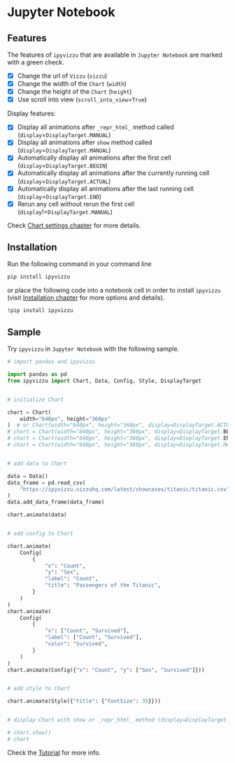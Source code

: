 # Jupyter Notebook

## Features

The features of `ipyvizzu` that are available in `Jupyter Notebook` are marked
with a green check.

- [x]  Change the url of `Vizzu` (`vizzu`)
- [x]  Change the width of the `Chart` (`width`)
- [x]  Change the height of the `Chart` (`height`)
- [x]  Use scroll into view (`scroll_into_view`=`True`)

Display features:

- [x]  Display all animations after `_repr_html_` method called
  (`display`=`DisplayTarget.MANUAL`)
- [x]  Display all animations after `show` method called
  (`display`=`DisplayTarget.MANUAL`)
- [x]  Automatically display all animations after the first cell
  (`display`=`DisplayTarget.BEGIN`)
- [x]  Automatically display all animations after the currently running cell
  (`display`=`DisplayTarget.ACTUAL`)
- [x]  Automatically display all animations after the last running cell
  (`display`=`DisplayTarget.END`)
- [x]  Rerun any cell without rerun the first cell
  (`display`!=`DisplayTarget.MANUAL`)

Check [Chart settings chapter](../../tutorial/chart_settings.md) for more
details.

## Installation

Run the following command in your command line

```sh
pip install ipyvizzu
```

or place the following code into a notebook cell in order to install `ipyvizzu`
(visit [Installation chapter](../../installation.md) for more options and
details).

```
!pip install ipyvizzu
```

## Sample

Try `ipyvizzu` in `Jupyter Notebook` with the following sample.

```python
# import pandas and ipyvizzu

import pandas as pd
from ipyvizzu import Chart, Data, Config, Style, DisplayTarget


# initialize Chart

chart = Chart(
    width="640px", height="360px"
)  # or Chart(width="640px", height="360px", display=DisplayTarget.ACTUAL)
# chart = Chart(width="640px", height="360px", display=DisplayTarget.BEGIN)
# chart = Chart(width="640px", height="360px", display=DisplayTarget.END)
# chart = Chart(width="640px", height="360px", display=DisplayTarget.MANUAL)


# add data to Chart

data = Data()
data_frame = pd.read_csv(
    "https://ipyvizzu.vizzuhq.com/latest/showcases/titanic/titanic.csv"
)
data.add_data_frame(data_frame)

chart.animate(data)


# add config to Chart

chart.animate(
    Config(
        {
            "x": "Count",
            "y": "Sex",
            "label": "Count",
            "title": "Passengers of the Titanic",
        }
    )
)
chart.animate(
    Config(
        {
            "x": ["Count", "Survived"],
            "label": ["Count", "Survived"],
            "color": "Survived",
        }
    )
)
chart.animate(Config({"x": "Count", "y": ["Sex", "Survived"]}))


# add style to Chart

chart.animate(Style({"title": {"fontSize": 35}}))


# display Chart with show or _repr_html_ method (display=DisplayTarget.MANUAL)

# chart.show()
# chart
```

Check the [Tutorial](../../tutorial/index.md) for more info.
